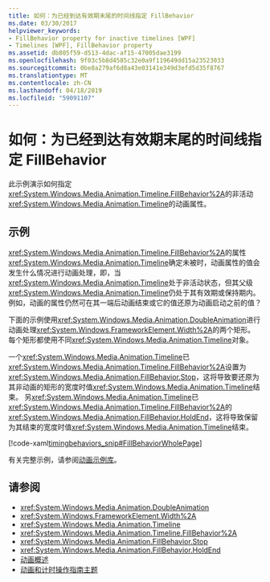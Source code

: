 ```yaml
---
title: 如何：为已经到达有效期末尾的时间线指定 FillBehavior
ms.date: 03/30/2017
helpviewer_keywords:
- FillBehavior property for inactive timelines [WPF]
- Timelines [WPF], FillBehavior property
ms.assetid: db805f59-d513-4dac-af15-47005dae3199
ms.openlocfilehash: 9f03c5b8d4585c32e0a9f119649dd15a23523033
ms.sourcegitcommit: 0be8a279af6d8a43e03141e349d3efd5d35f8767
ms.translationtype: MT
ms.contentlocale: zh-CN
ms.lasthandoff: 04/18/2019
ms.locfileid: "59091107"
---
```

# <a name="how-to-specify-the-fillbehavior-for-a-timeline-that-has-reached-the-end-of-its-active-period"></a>如何：为已经到达有效期末尾的时间线指定 FillBehavior
此示例演示如何指定<xref:System.Windows.Media.Animation.Timeline.FillBehavior%2A>的非活动<xref:System.Windows.Media.Animation.Timeline>的动画属性。  
  
## <a name="example"></a>示例  
 <xref:System.Windows.Media.Animation.Timeline.FillBehavior%2A>的属性<xref:System.Windows.Media.Animation.Timeline>确定未被时，动画属性的值会发生什么情况进行动画处理，即，当<xref:System.Windows.Media.Animation.Timeline>处于非活动状态，但其父级<xref:System.Windows.Media.Animation.Timeline>仍处于其有效期或保持期内。 例如，动画的属性仍然可在其一端后动画结束或它的值还原为动画启动之前的值？  
  
 下面的示例使用<xref:System.Windows.Media.Animation.DoubleAnimation>进行动画处理<xref:System.Windows.FrameworkElement.Width%2A>的两个矩形。 每个矩形都使用不同<xref:System.Windows.Media.Animation.Timeline>对象。  
  
 一个<xref:System.Windows.Media.Animation.Timeline>已<xref:System.Windows.Media.Animation.Timeline.FillBehavior%2A>设置为<xref:System.Windows.Media.Animation.FillBehavior.Stop>，这将导致要还原为其非动画的矩形的宽度时值<xref:System.Windows.Media.Animation.Timeline>结束。 另<xref:System.Windows.Media.Animation.Timeline>已<xref:System.Windows.Media.Animation.Timeline.FillBehavior%2A>的<xref:System.Windows.Media.Animation.FillBehavior.HoldEnd>，这将导致保留为其结束的宽度时值<xref:System.Windows.Media.Animation.Timeline>结束。  
  
 [!code-xaml[timingbehaviors_snip#FillBehaviorWholePage](~/samples/snippets/csharp/VS_Snippets_Wpf/timingbehaviors_snip/CSharp/FillBehaviorExample.xaml#fillbehaviorwholepage)]  
  
 有关完整示例，请参阅[动画示例库](https://go.microsoft.com/fwlink/?LinkID=159969)。  
  
## <a name="see-also"></a>请参阅

- <xref:System.Windows.Media.Animation.DoubleAnimation>
- <xref:System.Windows.FrameworkElement.Width%2A>
- <xref:System.Windows.Media.Animation.Timeline>
- <xref:System.Windows.Media.Animation.Timeline.FillBehavior%2A>
- <xref:System.Windows.Media.Animation.FillBehavior.Stop>
- <xref:System.Windows.Media.Animation.FillBehavior.HoldEnd>
- [动画概述](animation-overview.md)
- [动画和计时操作指南主题](animation-and-timing-how-to-topics.md)
